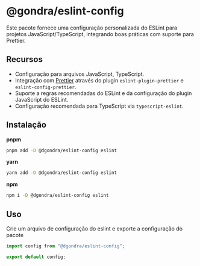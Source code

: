 # @gondra/eslint-config

Este pacote fornece uma configuração personalizada do ESLint para projetos JavaScript/TypeScript, integrando boas práticas com suporte para Prettier.

## Recursos

- Configuração para arquivos JavaScript, TypeScript.
- Integração com [Prettier](https://prettier.io/) através do plugin `eslint-plugin-prettier` e `eslint-config-prettier`.
- Suporte a regras recomendadas do ESLint e da configuração do plugin JavaScript do ESLint.
- Configuração recomendada para TypeScript via `typescript-eslint`.

## Instalação

**pnpm**
```bash
pnpm add -D @dgondra/eslint-config eslint
```

**yarn**
```bash
yarn add -D @dgondra/eslint-config eslint
```

**npm**
```bash
npm i -D @dgondra/eslint-config eslint
```

## Uso

Crie um arquivo de configuração do eslint e exporte a configuração do pacote

```js
import config from "@dgondra/eslint-config";

export default config;
```
